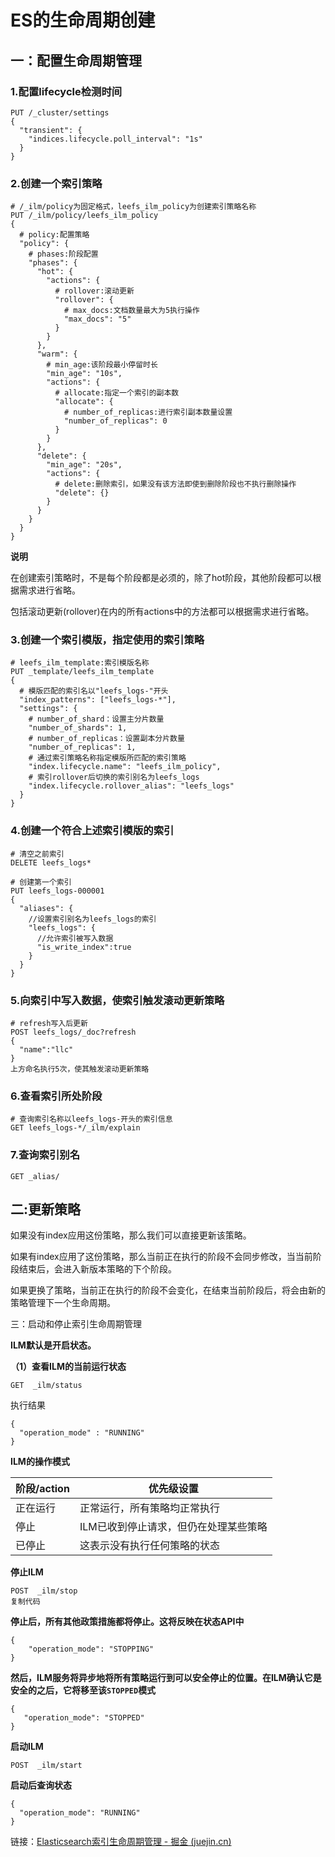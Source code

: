 # ES的生命周期创建

## 一：配置生命周期管理

### 1.**配置lifecycle检测时间** 

```
PUT /_cluster/settings
{
  "transient": {
    "indices.lifecycle.poll_interval": "1s" 
  }
}
```

### 2.**创建一个索引策略** 

```
# /_ilm/policy为固定格式，leefs_ilm_policy为创建索引策略名称
PUT /_ilm/policy/leefs_ilm_policy
{
  # policy:配置策略
  "policy": {
    # phases:阶段配置
    "phases": {
      "hot": {
        "actions": {
    	  # rollover:滚动更新
          "rollover": {
    		# max_docs:文档数量最大为5执行操作
            "max_docs": "5"
          }
        }
      },
      "warm": {
        # min_age:该阶段最小停留时长
        "min_age": "10s",
        "actions": {
          # allocate:指定一个索引的副本数
          "allocate": {
          	# number_of_replicas:进行索引副本数量设置
            "number_of_replicas": 0
          }
        }
      },
      "delete": {
        "min_age": "20s",
        "actions": {
          # delete:删除索引，如果没有该方法即使到删除阶段也不执行删除操作
          "delete": {}
        }
      }
    }
  }
}
```

**说明**

在创建索引策略时，不是每个阶段都是必须的，除了hot阶段，其他阶段都可以根据需求进行省略。

包括滚动更新(rollover)在内的所有actions中的方法都可以根据需求进行省略。

### 3.**创建一个索引模版，指定使用的索引策略** 

```
# leefs_ilm_template:索引模版名称
PUT _template/leefs_ilm_template
{
  # 模版匹配的索引名以"leefs_logs-"开头
  "index_patterns": ["leefs_logs-*"],                 
  "settings": {
    # number_of_shard：设置主分片数量
    "number_of_shards": 1,
    # number_of_replicas：设置副本分片数量
    "number_of_replicas": 1,
    # 通过索引策略名称指定模版所匹配的索引策略
    "index.lifecycle.name": "leefs_ilm_policy", 
    # 索引rollover后切换的索引别名为leefs_logs
    "index.lifecycle.rollover_alias": "leefs_logs"
  }
}
```

### 4.**创建一个符合上述索引模版的索引** 

```
# 清空之前索引
DELETE leefs_logs*

# 创建第一个索引
PUT leefs_logs-000001
{
  "aliases": {
    //设置索引别名为leefs_logs的索引
    "leefs_logs": {
      //允许索引被写入数据
      "is_write_index":true
    }
  }
}
```

### 5.**向索引中写入数据，使索引触发滚动更新策略** 

```
# refresh写入后更新
POST leefs_logs/_doc?refresh
{
  "name":"llc"
}
上方命名执行5次，使其触发滚动更新策略
```

### 6.**查看索引所处阶段** 

```
# 查询索引名称以leefs_logs-开头的索引信息
GET leefs_logs-*/_ilm/explain
```

### 7.查询索引别名

```
GET _alias/
```

## 二:更新策略

如果没有index应用这份策略，那么我们可以直接更新该策略。

如果有index应用了这份策略，那么当前正在执行的阶段不会同步修改，当当前阶段结束后，会进入新版本策略的下个阶段。

如果更换了策略，当前正在执行的阶段不会变化，在结束当前阶段后，将会由新的策略管理下一个生命周期。

 三：启动和停止索引生命周期管理

**ILM默认是开启状态。**

**（1）查看ILM的当前运行状态**

```
GET  _ilm/status
```

执行结果 

```
{
  "operation_mode" : "RUNNING"
}
```

**ILM的操作模式**

| 阶段/action | 优先级设置                            |
| ----------- | ------------------------------------- |
| 正在运行    | 正常运行，所有策略均正常执行          |
| 停止        | ILM已收到停止请求，但仍在处理某些策略 |
| 已停止      | 这表示没有执行任何策略的状态          |

**停止ILM**

```
POST  _ilm/stop
复制代码
```

**停止后，所有其他政策措施都将停止。这将反映在状态API中**

```
{
    "operation_mode": "STOPPING"
}

```

**然后，ILM服务将异步地将所有策略运行到可以安全停止的位置。在ILM确认它是安全的之后，它将移至该`STOPPED`模式**

 ```
{
    "operation_mode": "STOPPED"
}
 ```

**启动ILM** 

```
POST  _ilm/start
```

**启动后查询状态** 

```
{
  "operation_mode": "RUNNING"
}
```



链接：[Elasticsearch索引生命周期管理 - 掘金 (juejin.cn)](https://juejin.cn/post/7046943172592664607) 